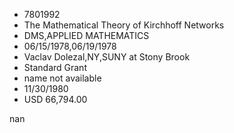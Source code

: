 
* 7801992
* The Mathematical Theory of Kirchhoff Networks
* DMS,APPLIED MATHEMATICS
* 06/15/1978,06/19/1978
* Vaclav Dolezal,NY,SUNY at Stony Brook
* Standard Grant
*   name not available
* 11/30/1980
* USD 66,794.00

nan
